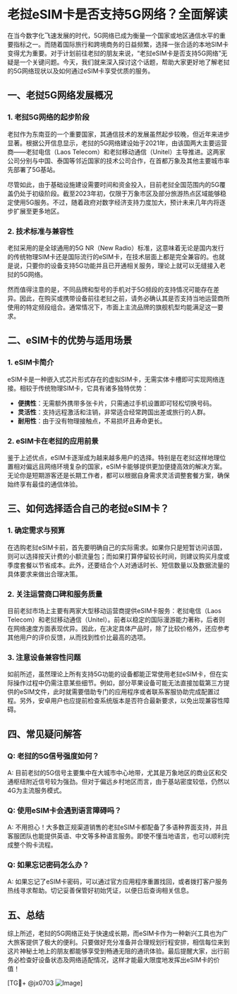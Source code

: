 # 老挝eSIM卡是否支持5G网络？全面解读

在当今数字化飞速发展的时代，5G网络已成为衡量一个国家或地区通信水平的重要指标之一。而随着国际旅行和跨境商务的日益频繁，选择一张合适的本地SIM卡变得尤为重要。对于计划前往老挝的朋友来说，“老挝eSIM卡是否支持5G网络”无疑是一个关键问题。今天，我们就来深入探讨这个话题，帮助大家更好地了解老挝的5G网络现状以及如何通过eSIM卡享受优质的服务。

## 一、老挝5G网络发展概况

### 1. 老挝5G网络的起步阶段

老挝作为东南亚的一个重要国家，其通信技术的发展虽然起步较晚，但近年来进步显著。根据公开信息显示，老挝的5G网络建设始于2021年，由该国两大主要运营商——老挝电信（Laos Telecom）和老挝移动通信（Unitel）主导推进。这两家公司分别与中国、泰国等邻近国家的技术公司合作，在首都万象及其他主要城市率先部署了5G基站。

尽管如此，由于基础设施建设需要时间和资金投入，目前老挝全国范围内的5G覆盖仍处于初级阶段。截至2023年初，仅限于万象市区及部分旅游热点区域能够稳定使用5G服务。不过，随着政府对数字经济支持力度加大，预计未来几年内将逐步扩展至更多地区。

### 2. 技术标准与兼容性

老挝采用的是全球通用的5G NR（New Radio）标准，这意味着无论是国内发行的传统物理SIM卡还是国际流行的eSIM卡，在技术层面上都是完全兼容的。也就是说，只要你的设备支持5G功能并且已开通相关服务，理论上就可以无缝接入老挝的5G网络。

然而值得注意的是，不同品牌和型号的手机对于5G频段的支持情况可能存在差异。因此，在购买或携带设备前往老挝之前，请务必确认其是否支持当地运营商所使用的特定频段组合。通常情况下，市面上主流品牌的旗舰机型均能满足这一要求。

## 二、eSIM卡的优势与适用场景

### 1. eSIM卡简介

eSIM卡是一种嵌入式芯片形式存在的虚拟SIM卡，无需实体卡槽即可实现网络连接。相较于传统物理SIM卡，它具有诸多独特优势：

- **便携性**：无需额外携带多张卡片，只需通过手机设置即可轻松切换号码。
- **灵活性**：支持远程激活和注销，非常适合经常跨国出差或旅行的人群。
- **耐用性**：由于没有物理接触点，不易损坏且寿命更长。

### 2. eSIM卡在老挝的应用前景

鉴于上述优点，eSIM卡逐渐成为越来越多用户的选择。特别是在老挝这样地理位置相对偏远且网络环境复杂的国家，eSIM卡能够提供更加便捷高效的解决方案。无论你是短期游客还是长期工作者，都可以根据自身需求灵活调整套餐方案，确保始终享有最佳的通信体验。

## 三、如何选择适合自己的老挝eSIM卡？

### 1. 确定需求与预算

在选购老挝eSIM卡前，首先要明确自己的实际需求。如果你只是短暂访问该国，则可以选择按天计费的小额流量包；而如果打算停留较长时间，则建议购买月度或季度套餐以节省成本。此外，还要结合个人对通话时长、短信数量以及数据流量的具体要求来做出合理决策。

### 2. 关注运营商口碑和服务质量

目前老挝市场上主要有两家大型移动运营商提供eSIM卡服务：老挝电信（Laos Telecom）和老挝移动通信（Unitel）。前者以稳定的国际漫游能力著称，后者则在网络速度方面表现优异。因此，在决定具体产品时，除了比较价格外，还应参考其他用户的评价反馈，从而找到性价比最高的选项。

### 3. 注意设备兼容性问题

如前所述，虽然理论上所有支持5G功能的设备都能正常使用老挝eSIM卡，但在实际操作过程中仍需注意某些细节。例如，部分苹果设备可能无法直接加载第三方提供的eSIM文件，此时就需要借助专门的应用程序或者联系客服协助完成配置过程。另外，安卓用户也应提前检查系统版本是否符合最新要求，以免出现兼容性障碍。

## 四、常见疑问解答

### Q: 老挝的5G信号强度如何？
A: 目前老挝的5G信号主要集中在大城市中心地带，尤其是万象地区的商业区和交通枢纽附近信号较为强劲。但对于偏远乡村地区而言，由于基站密度较低，仍然以4G为主流服务模式。

### Q: 使用eSIM卡会遇到语言障碍吗？
A: 不用担心！大多数正规渠道销售的老挝eSIM卡都配备了多语种界面支持，并且客服团队也能提供英语、中文等多种语言服务。即使不懂当地语言，也可以顺利完成整个购卡流程。

### Q: 如果忘记密码怎么办？
A: 如果忘记了eSIM卡密码，可以通过官方应用程序重置找回，或者拨打客户服务热线寻求帮助。切记妥善保管好初始凭证，以便日后查询相关信息。

## 五、总结

综上所述，老挝的5G网络正处于快速成长期，而eSIM卡作为一种新兴工具也为广大旅客提供了极大的便利。只要做好充分准备并合理规划行程安排，相信每位来到这片神秘土地上的朋友都能够享受到畅通无阻的通讯体验。最后提醒大家，出行前务必检查好设备状态及网络适配情况，这样才能最大限度地发挥出eSIM卡的价值！

[TG💪+ @jx0703 ![Image](https://github.com/user-attachments/assets/dbca1d08-cadb-493c-b0ec-ad6f7a83f270)]